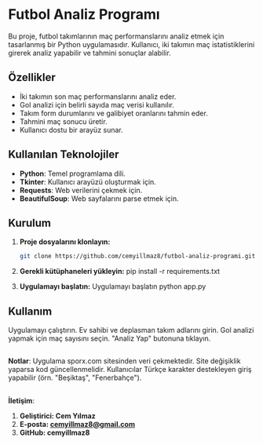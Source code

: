 # Futbol Analiz Programı

Bu proje, futbol takımlarının maç performanslarını analiz etmek için tasarlanmış bir Python uygulamasıdır. Kullanıcı, iki takımın maç istatistiklerini girerek analiz yapabilir ve tahmini sonuçlar alabilir.

## Özellikler

- İki takımın son maç performanslarını analiz eder.
- Gol analizi için belirli sayıda maç verisi kullanılır.
- Takım form durumlarını ve galibiyet oranlarını tahmin eder.
- Tahmini maç sonucu üretir.
- Kullanıcı dostu bir arayüz sunar.

## Kullanılan Teknolojiler

- **Python**: Temel programlama dili.
- **Tkinter**: Kullanıcı arayüzü oluşturmak için.
- **Requests**: Web verilerini çekmek için.
- **BeautifulSoup**: Web sayfalarını parse etmek için.

## Kurulum

1. **Proje dosyalarını klonlayın:**
   ```bash
   git clone https://github.com/cemyillmaz8/futbol-analiz-programi.git

2. **Gerekli kütüphaneleri yükleyin:**
pip install -r requirements.txt

3. **Uygulamayı başlatın:**
Uygulamayı başlatın
python app.py


## Kullanım
Uygulamayı çalıştırın.
Ev sahibi ve deplasman takım adlarını girin.
Gol analizi yapmak için maç sayısını seçin.
"Analiz Yap" butonuna tıklayın.

##
**Notlar**:
Uygulama sporx.com sitesinden veri çekmektedir. Site değişiklik yaparsa kod güncellenmelidir.
Kullanıcılar Türkçe karakter destekleyen giriş yapabilir (örn. "Beşiktaş", "Fenerbahçe").

##
**İletişim**:
1. **Geliştirici: Cem Yılmaz**
2. **E-posta: cemyillmaz8@gmail.com**
3. **GitHub: cemyillmaz8**
